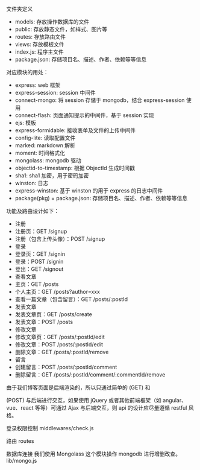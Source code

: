 文件夹定义

- models: 存放操作数据库的文件
- public: 存放静态文件，如样式、图片等
- routes: 存放路由文件
- views: 存放模板文件
- index.js: 程序主文件
- package.json: 存储项目名、描述、作者、依赖等等信息

对应模块的用处：

- express: web 框架
- express-session: session 中间件
- connect-mongo: 将 session 存储于 mongodb，结合 express-session 使用
- connect-flash: 页面通知提示的中间件，基于 session 实现
- ejs: 模板
- express-formidable: 接收表单及文件的上传中间件
- config-lite: 读取配置文件
- marked: markdown 解析
- moment: 时间格式化
- mongolass: mongodb 驱动
- objectid-to-timestamp: 根据 ObjectId 生成时间戳
- sha1: sha1 加密，用于密码加密
- winston: 日志
- express-winston: 基于 winston 的用于 express 的日志中间件
- package(pkg) = package.json: 存储项目名、描述、作者、依赖等等信息


功能及路由设计如下：

- 注册
- 注册页：GET /signup
- 注册（包含上传头像）：POST /signup
- 登录
- 登录页：GET /signin
- 登录：POST /signin
- 登出：GET /signout
- 查看文章
- 主页：GET /posts
- 个人主页：GET /posts?author=xxx
- 查看一篇文章（包含留言）：GET /posts/:postId
- 发表文章
- 发表文章页：GET /posts/create
- 发表文章：POST /posts
- 修改文章
- 修改文章页：GET /posts/:postId/edit
- 修改文章：POST /posts/:postId/edit
- 删除文章：GET /posts/:postId/remove
- 留言
- 创建留言：POST /posts/:postId/comment
- 删除留言：GET /posts/:postId/comment/:commentId/remove

由于我们博客页面是后端渲染的，所以只通过简单的 <a> (GET) 和 <form>(POST) 与后端进行交互，如果使用 jQuery 或者其他前端框架（如 angular、vue、react 等等）可通过 Ajax 与后端交互，则 api 的设计应尽量遵循 restful 风格。


登录权限控制
middlewares/check.js

路由
routes

数据库连接
我们使用 Mongolass 这个模块操作 mongodb 进行增删改查。
lib/mongo.js

